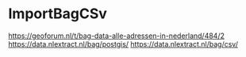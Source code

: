 # ImportBagCSv

https://geoforum.nl/t/bag-data-alle-adressen-in-nederland/484/2
https://data.nlextract.nl/bag/postgis/
https://data.nlextract.nl/bag/csv/

